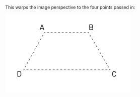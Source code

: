 This warps the image perspective to the four points passed in:

![Four corners for warping](../images/ofxCvImage.warpPerspective.example.png)
